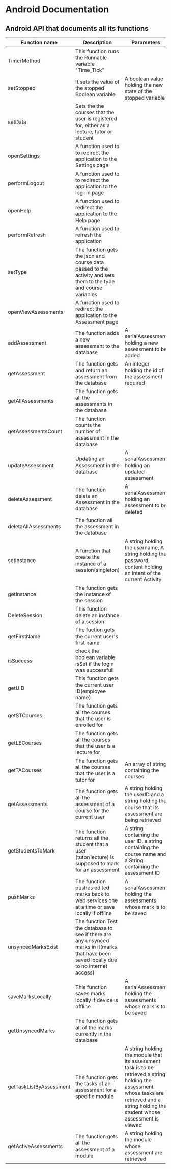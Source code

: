 Android Documentation
=====================

Android API that documents all its functions
--------------------------------------------

| Function name         | Description                    | Parameters          | return            |
| ----------------------|--------------------------------|---------------------|-------------------|
| TimerMethod	       | This function runs the Runnable variable "Time_Tick" |   |  |
| setStopped | It sets the value of the stopped Boolean variable |A boolean value holding the new state of the stopped variable |
| setData    |Sets the the courses that the user is registered for, either as a lecture, tutor or student|
| openSettings| A function used to to redirect the application to the Settings page|
| performLogout|A function used to to redirect the application to the log-in page|
| openHelp|A function used to redirect the application to the Help page|
| performRefresh|A function used to refresh the application|
| setType|The function gets the json and course data passed to the activity and sets them to the type and course variables|
|openViewAssessments|A function used to redirect the application to the Assessment page|
|addAssessment|The function adds a new assessment to the database|A serialAssessment holding a new assessment to be added
|getAssessment|The function gets and return an assessment from the database|An integer holding the id of the assessment required|A serialAssessment holding the assessment required
|getAllAssessments|The function gets all the assessments in the database| | A list of serialAssessmsent holding all the assesment
|getAssessmentsCount|The function counts the number of assessment in the database| |An integer holding the number of assessment count
|updateAssessment|Updating an Assessment in the database|A serialAssessment holding an updated assessment|An integer indicating if the function was successful or not
|deleteAssessment|The function delete an Assessment in the database|A serialAssessment holding an assessment to be deleted
|deletaAllAssessments|The function all the assessment in the database
|setInstance|A function that create the instance of a session(singleton)|A string holding the username, A string holding the password, content holding an intent of the current Activity|A Session containing the instance of a session
|getInstance|The function gets the instance of the session| |An instance of a session
|DeleteSession|This function delete an instance of a session
|getFirstName|The fuction gets the current user's first name| |A string containing the user's name
|isSuccess|check the boolean variable isSet if the login was successfull| | A boolean value, its true if the login was successfull and false if not
|getUID| This function gets the current user ID(employee name)| |A String containing the user ID
|getSTCourses|The function gets all the courses that the user is enrolled for| |An array of string containing the courses
|getLECourses|The function gets all the courses that the user is a lecture for| |An array of string containing the courses
|getTACourses|The function gets all the courses that the user is a tutor for|An array of string containing the courses
|getAssessments|The function gets all the assessment of a course for the current user|A string holding the userID and a string holding the course that its assessment are being retrieved|a courseAsessmemt arrray containing all the assessment of the module
|getStudentsToMark|The function returns all the student that a user (tutor/lecture) is supposed to mark for an assessment|A string containing the user ID, a string containing the course name and a String containing the assessment ID|A student array contain all the student details
|pushMarks|The function pushes edited marks back to web services one at a time or save locally if offline|A serialAssessment holding the assessments whose mark is to be saved|true if pushed online and false if pushed offline
|unsyncedMarksExist|The function Test the database to see if there are any unsynced marks in it(marks that have been saved locally due to no internet access)||true if unsynced marks exist and false otherwise
|saveMarksLocally|This function saves marks locally if device is offline|A serialAssessment holding the assessments whose mark is to be saved
|getUnsyncedMarks|The function gets all of the marks currently in the database| |a serialAssessment array holding all the assessment whose marks are saved locally
|getTaskListByAssessment|The function gets the tasks of an assessment for a specific module|A string holding the module that its assessment task is to be retrieved,a string holding the assessment whose tasks are retrieved and a string holding the student whose assessment is viewed|Task array of all the assessment tasks
|getActiveAssessments|The function gets all the assessment of a module| A string holding the module whose assessment are retrieved|an array of serialSourseAssessment holding all the assessment of the course

